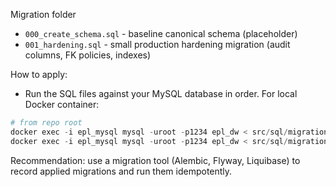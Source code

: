 Migration folder

- `000_create_schema.sql` - baseline canonical schema (placeholder)
- `001_hardening.sql` - small production hardening migration (audit columns, FK policies, indexes)

How to apply:
- Run the SQL files against your MySQL database in order. For local Docker container:

```powershell
# from repo root
docker exec -i epl_mysql mysql -uroot -p1234 epl_dw < src/sql/migrations/000_create_schema.sql
docker exec -i epl_mysql mysql -uroot -p1234 epl_dw < src/sql/migrations/001_hardening.sql
```

Recommendation: use a migration tool (Alembic, Flyway, Liquibase) to record applied migrations and run them idempotently.
